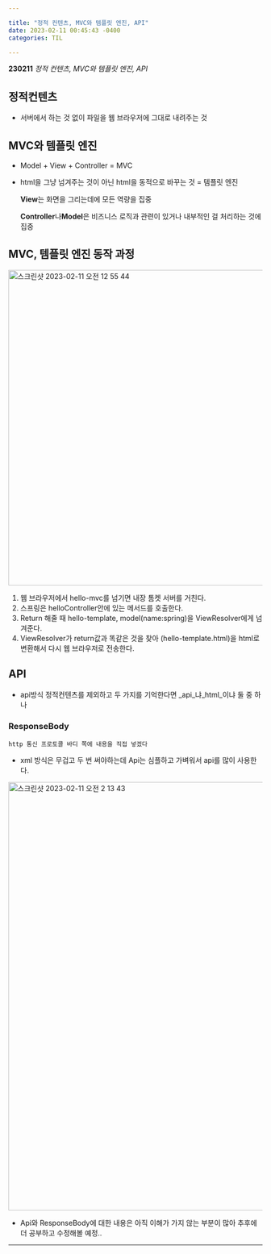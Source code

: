 ```yaml
---

title: "정적 컨텐츠, MVC와 템플릿 엔진, API"
date: 2023-02-11 00:45:43 -0400
categories: TIL

---
```


**230211** _정적 컨텐츠, MVC와 템플릿 엔진, API_

## 정적컨텐츠

* 서버에서 하는 것 없이 파일을 웹 브라우저에 그대로 내려주는 것

## MVC와 템플릿 엔진
* Model + View + Controller = MVC
* html을 그냥 넘겨주는 것이 아닌 html을 동적으로 바꾸는 것 = 템플릿 엔진

    **View**는 화면을 그리는데에 모든 역량을 집중
    
    **Controller**나**Model**은 비즈니스 로직과 관련이 있거나 내부적인 걸 처리하는 것에 집중

## MVC, 템플릿 엔진 동작 과정

<img width="626" alt="스크린샷 2023-02-11 오전 12 55 44" src="https://user-images.githubusercontent.com/81848766/218136544-cd5d0f30-e3ee-477b-8132-41ae5bb04a67.png">

1. 웹 브라우저에서 hello-mvc를 넘기면 내장 톰켓 서버를 거친다.
2. 스프링은 helloController안에 있는 메서드를 호출한다.
3. Return 해줄 때 hello-template, model(name:spring)을 ViewResolver에게 넘겨준다.
4. ViewResolver가 return값과 똑같은 것을 찾아 (hello-template.html)을 html로 변환해서 다시 웹 브라우저로 전송한다.

## API

* api방식 정적컨텐츠를 제외하고 두 가지를 기억한다면 _api_냐_html_이냐 둘 중 하나

### ResponseBody
    http 통신 프로토콜 바디 쪽에 내용을 직접 넣겠다

* xml 방식은 무겁고 두 번 써야하는데 Api는 심플하고 가벼워서 api를 많이 사용한다.

<img width="850" alt="스크린샷 2023-02-11 오전 2 13 43" src="https://user-images.githubusercontent.com/81848766/218154132-f4fa1704-c16c-4ce6-9351-a300fc688903.png">

* Api와 ResponseBody에 대한 내용은 아직 이해가 가지 않는 부분이 많아 추후에 더 공부하고 수정해볼 예정..

---


